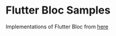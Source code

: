 # Flutter Bloc Samples

Implementations of Flutter Bloc from [here](https://bloclibrary.dev/#/flutterinfinitelisttutorial)